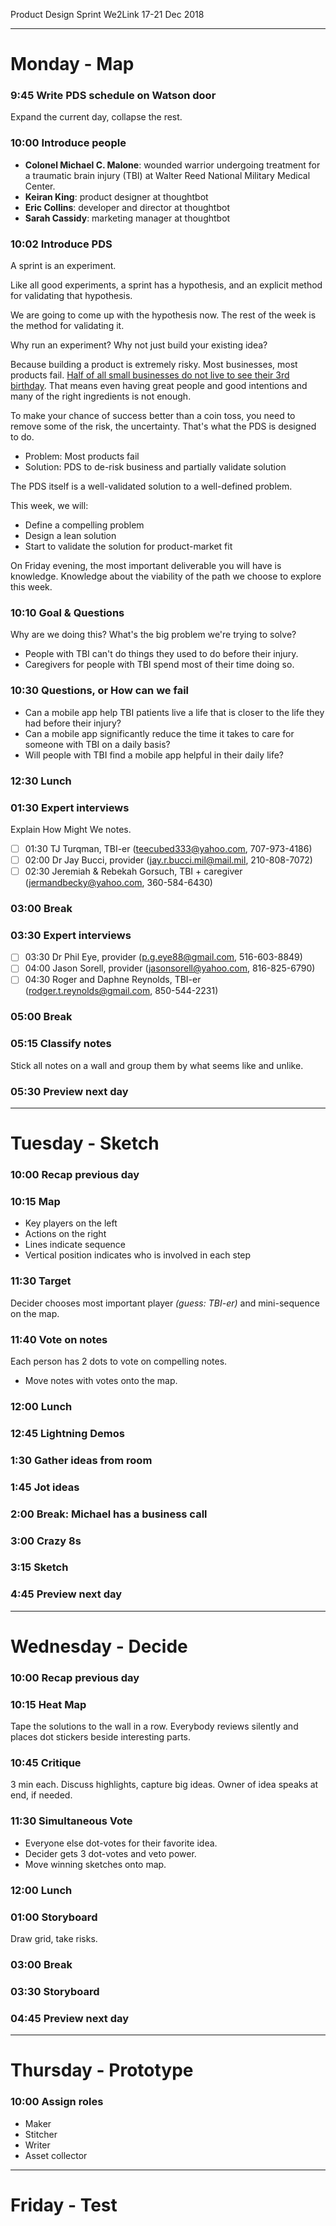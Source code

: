 Product Design Sprint
We2Link
17-21 Dec 2018

----

# Monday - Map

### 9:45 Write PDS schedule on Watson door

Expand the current day, collapse the rest.

### 10:00 Introduce people

- **Colonel Michael C. Malone**: wounded warrior undergoing treatment for a traumatic brain injury (TBI) at Walter Reed National Military Medical Center.
- **Keiran King**: product designer at thoughtbot
- **Eric Collins**: developer and director at thoughtbot
- **Sarah Cassidy**: marketing manager at thoughtbot

### 10:02 Introduce PDS

A sprint is an experiment.

Like all good experiments, a sprint has a hypothesis, and an explicit method for validating that hypothesis.

We are going to come up with the hypothesis now. The rest of the week is the method for validating it.

Why run an experiment? Why not just build your existing idea?

Because building a product is extremely risky. Most businesses, most products fail. [Half of all small businesses do not live to see their 3rd birthday]. That means even having great people and good intentions and many of the right ingredients is not enough.

To make your chance of success better than a coin toss, you need to remove some of the risk, the uncertainty. That's what the PDS is designed to do.

- Problem: Most products fail
- Solution: PDS to de-risk business and partially validate solution

The PDS itself is a well-validated solution to a well-defined problem.

This week, we will:
- Define a compelling problem
- Design a lean solution
- Start to validate the solution for product-market fit

On Friday evening, the most important deliverable you will have is knowledge. Knowledge about the viability of the path we choose to explore this week.

[Half of all small businesses do not live to see their 3rd birthday]: https://www.washingtonpost.com/news/fact-checker/wp/2014/01/27/do-9-out-of-10-new-businesses-fail-as-rand-paul-claims/?noredirect=on&utm_term=.e1a118107d06

### 10:10 Goal & Questions

Why are we doing this? What's the big problem we're trying to solve?

- People with TBI can't do things they used to do before their injury.
- Caregivers for people with TBI spend most of their time doing so.

### 10:30 Questions, or How can we fail
- Can a mobile app help TBI patients live a life that is closer to the life they had before their injury?
- Can a mobile app significantly reduce the time it takes to care for someone with TBI on a daily basis?
- Will people with TBI find a mobile app helpful in their daily life?

### 12:30 Lunch

### 01:30 Expert interviews
Explain How Might We notes.

- [ ] 01:30 TJ Turqman, TBI-er (teecubed333@yahoo.com, 707-973-4186)
- [ ] 02:00 Dr Jay Bucci, provider (jay.r.bucci.mil@mail.mil, 210-808-7072)
- [ ] 02:30 Jeremiah & Rebekah Gorsuch, TBI + caregiver (jermandbecky@yahoo.com, 360-584-6430)

### 03:00 Break

### 03:30 Expert interviews

- [ ] 03:30 Dr Phil Eye, provider (p.g.eye88@gmail.com, 516-603-8849)
- [ ] 04:00 Jason Sorell, provider (jasonsorell@yahoo.com, 816-825-6790)
- [ ] 04:30 Roger and Daphne Reynolds, TBI-er (rodger.t.reynolds@gmail.com, 850-544-2231)

### 05:00 Break

### 05:15 Classify notes
Stick all notes on a wall and group them by what seems like and unlike.

### 05:30 Preview next day

----

# Tuesday - Sketch

### 10:00 Recap previous day

### 10:15 Map
- Key players on the left
- Actions on the right
- Lines indicate sequence
- Vertical position indicates who is involved in each step

### 11:30 Target
Decider chooses most important player _(guess: TBI-er)_ and mini-sequence on the map.

### 11:40 Vote on notes
Each person has 2 dots to vote on compelling notes.
- Move notes with votes onto the map.

### 12:00 Lunch

### 12:45 Lightning Demos

### 1:30 Gather ideas from room

### 1:45 Jot ideas

### 2:00 Break: Michael has a business call

### 3:00 Crazy 8s

### 3:15 Sketch

### 4:45 Preview next day
----

# Wednesday - Decide

### 10:00 Recap previous day

### 10:15 Heat Map
Tape the solutions to the wall in a row. Everybody reviews silently and places dot stickers beside interesting parts.

### 10:45 Critique
3 min each. Discuss highlights, capture big ideas. Owner of idea speaks at end, if needed.

### 11:30 Simultaneous Vote
- Everyone else dot-votes for their favorite idea.
- Decider gets 3 dot-votes and veto power.
- Move winning sketches onto map.

### 12:00 Lunch

### 01:00 Storyboard
Draw grid, take risks.

### 03:00 Break

### 03:30 Storyboard

### 04:45 Preview next day

----

# Thursday - Prototype

### 10:00 Assign roles
- Maker
- Stitcher
- Writer
- Asset collector

----

# Friday - Test
